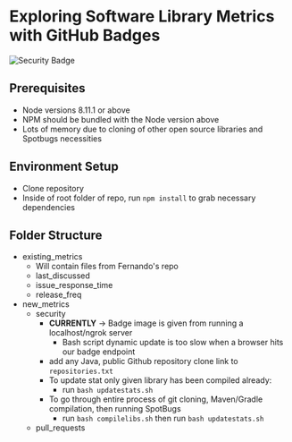 # Exploring Software Library Metrics with GitHub Badges 
![Security Badge](http://bd42c219.ngrok.io/security)


## Prerequisites
* Node versions 8.11.1 or above
* NPM should be bundled with the Node version above
* Lots of memory due to cloning of other open source libraries and Spotbugs necessities

## Environment Setup
* Clone repository
* Inside of root folder of repo, run `npm install` to grab necessary dependencies

## Folder Structure
* existing_metrics
	* Will contain files from Fernando's repo
	* last_discussed
	* issue_response_time
	* release_freq
* new_metrics
	* security
		* **CURRENTLY** -> Badge image is given from running a localhost/ngrok server
			* Bash script dynamic update is too slow when a browser hits our badge endpoint
		* add any Java, public Github repository clone link to `repositories.txt`
		* To update stat only given library has been compiled already:
			* run `bash updatestats.sh`
		* To go through entire process of git cloning, Maven/Gradle compilation, then running SpotBugs
			* run `bash compilelibs.sh` then run `bash updatestats.sh`
	* pull_requests


